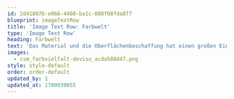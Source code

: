 ```yaml
---
id: 2d41887b-e066-4460-ba1c-088f08fda077
blueprint: imageTextRow
title: 'Image Text Row: Farbwelt'
type: 'Image Text Row'
heading: Farbwelt
text: 'Das Material und die Oberflächenbeschaffung hat einen großen Einfluss auf den Stil, das haptische Gefühl und die Wahrnehmung Ihrer Einrichtung. Überzeugen Sie sich von den Möglichkeiten dieses Modells.'
images:
  - csm_farbvielfalt-deviso_acda588d47.png
style: style-default
order: order-default
updated_by: 1
updated_at: 1700939055
---
```

